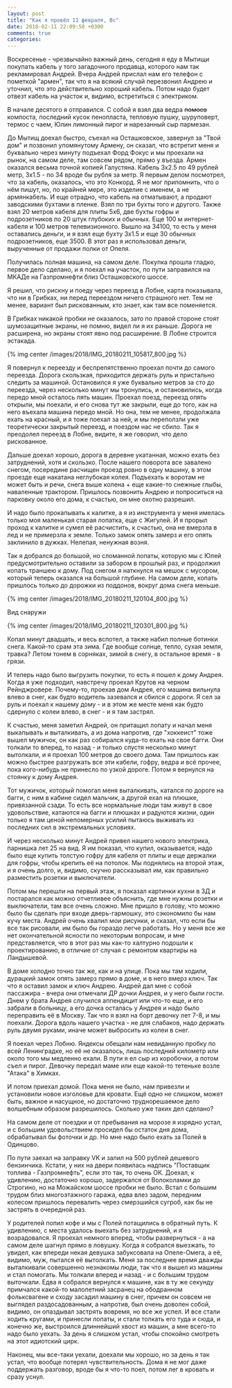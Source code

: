 ```yaml
---
layout: post
title: "Как я провёл 11 февраля, Вс"
date: 2018-02-11 22:09:50 +0300
comments: true
categories: 
---
```

Воскресенье - чрезвычайно важный день, сегодня я еду в Мытищи покупать кабель у того загадочного продавца, которого нам так рекламировал Андрей. Вчера Андрей прислал нам его телефон с пометкой "армен", так что я на всякий случай перезвонил Андрею и уточнил, что это действительно хороший кабель. Потом надо будет отвезт кабель на участок и, видимо, встретиться с электриком.

В начале десятого я отправился. С собой я взял два ведра ~~помоев~~ компоста, последний кусок пенопласта, тепловую пушку, шуруповерт, термос с чаем, Юлин лимонный пирог и нарезанный сыр пармезан.

До Мытищ доехал быстро, съехал на Осташковское, завернул за "Твой дом" и позвонил упомянутому Армену, он сказал, что встретит меня и буквально через минуту подъехал Форд Фокус и мы проехали на рынок, на самом деле, там совсем рядом, прямо у въезда. Армен оказался весьма точной копией Галустяна. Кабель 3х2.5 по 49 рублей метр, 3х1.5 - по 34 вроде бы рубля за метр. Я первым делом посмотрел, что за кабель, оказалось, что это Конкорд. Я не мог припомнить, что о нём пишут, но, по крайней мере, это изделие с именем, а не армянкабель. И еще отрадно, что кабель на отматывают, а продают заводскими бухтами в пленке. Взял по три бухты того и другого. Также взял 20 метров кабеля для плиты 5х6, две бухты гофры и подрозетников по 20 штук глубоких и обычных. Еще 100 м интернет-кабеля и 100 метров телевизионного. Вышло на 34100, то есть у меня оставались деньги, и я взял еще бухту 3х1.5 и еще 30 обычных подрозетников, еще 3500. В этот раз я использовал деньги, вырученные от продажи полки от Опеля. 

Получилась полная машина, на самом деле. Покупка прошла гладко, первое дело сделано, и я поехал на участок, по пути заправился на МКАДе на Газпромнефти близ Осташковского шоссе. 

Я решил, что рискну и поеду через переезд в Лобне, карта показывала, что ни в Грибках, ни перед переездом ничего страшного нет. Тем не менее, вариант был рискованным, кто знает, как там все поменяется.

В Грибках никакой пробки не оказалось, зато по правой стороне стоят шумозащитные экраны, не помню, видел ли я их раньше. Дорога не расширена, но экраны стоят явно под расширение. В Лобне строится эстакада.

{% img center /images/2018/IMG_20180211_105817_800.jpg %}

Я повернул к переезду и беспрепятственно проехал почти до самого переезда. Дорога скользкая, приходится держать руль и пристально следить за машиной. Остановился я уже буквально метров за сто до переезда, через несколько минут мы тронулись, и остановились, когда передо мной осталось пять машин. Проехал поезд, переезд опять открыли, мы поехали, и его снова тут же закрыли, еще до того, как на него въехала машина передо мной. Но она, тем не менее, продолжала ехать на красный, и я тоже поехал за ней, и мы переползли уже теоретически закрытый переезд, и поездом нас не сбило. Так я преодолел переезд в Лобне, видите, я же говорил, что дело рискованное.

Дальше доехал хорошо, дорога в деревне укатанная, можно ехать без затруднений, хотя и скользко. После нашего поворота все завалено снегом, посередине расчищен проезд ровно в одну машину, в этом проезде еще накатана неглубокая колея. Подъехать к воротам не может быть и речи, снега выше колена + еще какие-то снежные глыбы, наваленные трактором. Пришлось позвонить Андрею и попроситься на парковку около его дома, к счастью, он мне охотно разрешил.

И надо было прокапывать к калитке, а я из инструмента у меня имелась только моя маленькая старая лопатка, еще с Жигулей. И я прорыл проход к калитке и сумел её расчистить, к счастью, она не вмерзла в лед и не примерзла к земле. Только замок опять замерз и его опять заклинило в дужках. Нелепая, ненужная возня.

Так я добрался до большой, но сломанной лопаты, которую мы с Юлей предусмотрительно оставили за забором в прошлый раз, и продолжил копать траншею к дому. Под снегом я наткнулся на мешок с мусором, который теперь оказался на большой глубине. На самом деле, копать пришлось только до дорожки из поддонов, вокруг дома снега меньше.

{% img center /images/2018/IMG_20180211_120104_800.jpg %}

Вид снаружи

{% img center /images/2018/IMG_20180211_120301_800.jpg %}

Копал минут двадцать, и весь вспотел, а также набил полные ботинки снега. Какой-то срам эта зима. Где вообще солнце, тепло, сухая земля, травка? Летом тонем в сорняках, зимой в снегу, в остальное время - в грязи.

И теперь надо было выгрузить покупки, то есть я пошел к дому Андрея. Когда я уже подходил, навстречу проехал Крутов на черном Рейнджровере. Почему-то, проехав дом Андрея, его машина вильнула влево в снег, как будто водитель зазевался и сбился с дороги. Я сел за руль и поехал к нашему дому - и в этом же месте меня как будто сдернуло с колеи влево, в снег - и я там застрял. 

К счастью, меня заметил Андрей, он притащил лопату и начал меня выкапывать и выталкивать, а из дома напротив, где "хоккеист" тоже вышел мужичок, он как раз собирался куда-то ехать на свое багги. Они толкали то вперед, то назад - и только спустя несколько минут вытолкали, и я проехал 100 метров до своего дома. Там пришлось как можно быстрее разгружать все эти кабели, гофру, ведра и всё прочее, пока кого-нибудь не принесло по узкой дороге. Потом я вернулся на стоянку к дому Андрея.

Тот мужичок, который помогал меня выталкивать, катался по дороге на багги, с ним в кабине сидел мальчик, а другой ехал на плюшке, привязанной сзади. То есть все нормальные люди там живут в свое удовольствие, катаются на багги и плюшках и радуются жизни, один только я там ценой непомерных усилий пытаюсь выживать из последних сил в экстремальных условиях.

И через несколько минут Андрей привел нашего нового электрика, парнишка лет 25 на вид. Я им показал, что купил, оказывается, надо было еще купить толстую гофру для кабеля от плиты и еще держалки для гофры, чтобы крепить её на потолок. Мы поднялись на второй этаж, и я очень долго, и, видимо, скучно рассказывал им, как правильно разместить розетки и выключатели.

Потом мы перешли на первый этаж, я показал картинки кухни в 3Д и постарался как можно отчетливее объяснить, где мне нужны розетки и выключатели, там все очень сложно. Мне пришло в голову, что можно было бы сделать при входе дверь-гармошку, это сэкономило бы нам кучу места. Андрей очень хвалил мои рисунки, и сказал, что если бы все так рисовали, им было бы гораздо легче работать. Но у меня все же нет окончательной ясности по некоторым вопросам, и мне представляется, что в этот раз мы как-то халтурно подошли к проектированию, в отличие от случая с ремонтом квартиры на Ландышевой.

В доме холодно точно так же, как и на улице. Пока мы там ходили, дурацкий замок опять замерз прямо в доме, и в него вмерз ключ. Так что я оставил замок и ключ Андрею. Андрей дал мне с собой пассажира - вчера они отмечали ДР дочки Андрея, и у него были гости. Днем у брата Андрея случился аппендицит или что-то еще, и его забрали в больницу, а его дочка осталась у Андрея и надо было переправить её в Москву. Так что я взял на борт девочку лет 7-8, и мы поехали. Дорога вдоль нашего участка - не для слабаков, надо держать руль двумя руками, иначе может выбросить из колеи в снег.

Я поехал через Лобню. Яндексы обещали нам невиданную пробку по всей Ленинградке, но её не оказалось, лишь последний километр или около того мы медленно ехали. В пути я ел сыр из коробочки, а потом съел и пирог. Девочку передал маме или еще какой-то тетеньке возле "Атака" в Химках.

И потом приехал домой. Пока меня не было, нам привезли и установили новое изголовье для кровати. Ещё одно не слишком, может быть, важное и насущное, но достаточно труднорешаемое дело волшебным образом разрешилось. Сколько уже таких дел сделано?

На самом деле от поездки и от пребывания на морозе я изрядно устал, и с большим удовольствием просидел бы остаток дня дома, обрабатывал бы фоточки и др. Но мне надо было ехать за Полей в Одинцово.

По пути заехал на заправку VK и залил на 500 рублей дешевого бензинчика. Кстати, у них на двери появилась надпись "Поставщик топлива - Газпромнефть", если это так, то очень ОК. Доехал, к удивлению, достаточно хорошо, задержался от Волоколамки до Строгино, но на Можайском шоссе пробки не было. Встал с большим трудом близ многоэтажного гаража, едва влез задом, передним колесом пришлось перевалить через смерзшийся сугроб, как бы не застрять в очередной раз.

У родителей попил кофе и мы с Полей потащились в обратный путь. К удивлению, с места удалось выехать без затруднений, и я возрадовался. Я проехал немного вперед, чтобы развернуться - а на самом деле шагнул прямо в ловушку. Когда я собрался выезжать, то увидел, как впереди некая девушка забуксовала на Опеле-Омега, а её, видимо, муж, пытался её вытолкать. Меня за последнее время дважды выталкивали совершенно незнакомы люди, так что я вышел из машины и стал помогать. Мы толкали вперед и назад - и с большим трудом выточкали. Едва я собрался вернулся к машине, как в ту же секунду примчался какой-то малолетний засранец на ободранном фольксвагене и сходу засадил машину в снег, причем он совсем не выглядел раздосадованным, а напротив, был очень доволен собой, видимо, он опаздывал застрять вовремя, но все же успел. И все стали ходить кругами, и принесли лопаты, и стали толкать его туда и сюда, и конечно же, выстроился длиннейший хвост из машин, а мне всего-то надо было уехать. За день я слишком устал, чтобы спокойно смотреть на этот идиотский цирк.

Наконец, мы все-таки уехали, доехали мы хорошо, но за день я так устал, что вообще потерял чувствительность. Дома я не мог даже поддержать разговор, вроде бы я что-то поел, потом лег в кровать и сразу уснул.